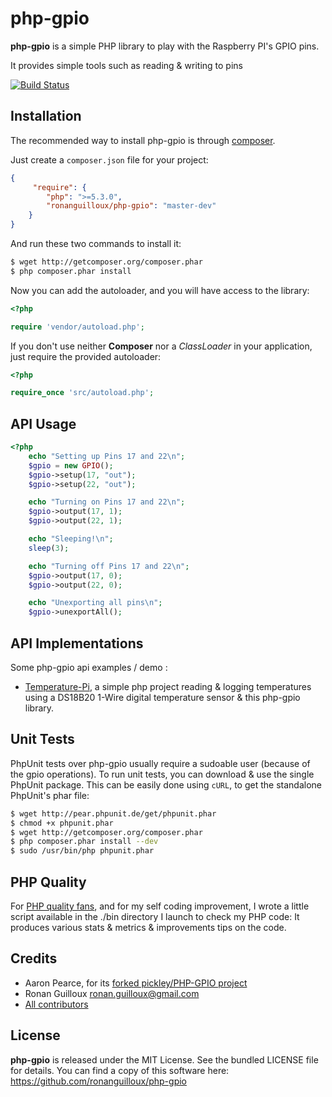 php-gpio
========


**php-gpio** is a simple PHP library to play with the Raspberry PI's GPIO pins.

It provides simple tools such as reading & writing to pins

[![Build Status](https://secure.travis-ci.org/ronanguilloux/php-gpio.png?branch=master)](http://travis-ci.org/ronanguilloux/php-gpio)


Installation
------------

The recommended way to install php-gpio is through [composer](http://getcomposer.org).

Just create a `composer.json` file for your project:

``` json
{
     "require": {
        "php": ">=5.3.0",
        "ronanguilloux/php-gpio": "master-dev"
    }
}
```

And run these two commands to install it:

``` bash
$ wget http://getcomposer.org/composer.phar
$ php composer.phar install
```

Now you can add the autoloader, and you will have access to the library:

``` php
<?php

require 'vendor/autoload.php';
```

If you don't use neither **Composer** nor a _ClassLoader_ in your application, just require the provided autoloader:

``` php
<?php

require_once 'src/autoload.php';
```


API Usage
---------

``` php
<?php
    echo "Setting up Pins 17 and 22\n";
    $gpio = new GPIO();
    $gpio->setup(17, "out");
    $gpio->setup(22, "out");

    echo "Turning on Pins 17 and 22\n";
    $gpio->output(17, 1);
    $gpio->output(22, 1);

    echo "Sleeping!\n";
    sleep(3);

    echo "Turning off Pins 17 and 22\n";
    $gpio->output(17, 0);
    $gpio->output(22, 0);

    echo "Unexporting all pins\n";
    $gpio->unexportAll();
```


API Implementations
-------------------

Some php-gpio api examples / demo :  

* [Temperature-Pi](https://github.com/ronanguilloux/temperature-pi), a simple php project reading & logging temperatures using a DS18B20 1-Wire digital temperature sensor & this php-gpio library.


Unit Tests
----------

PhpUnit tests over php-gpio usually require a sudoable user (because of the gpio operations).
To run unit tests, you can download & use the single PhpUnit package.
This can be easily done using `cURL`, to get the standalone PhpUnit's phar file:

``` bash
$ wget http://pear.phpunit.de/get/phpunit.phar
$ chmod +x phpunit.phar
$ wget http://getcomposer.org/composer.phar
$ php composer.phar install --dev
$ sudo /usr/bin/php phpunit.phar
```

PHP Quality
-----------

For [PHP quality fans](http://phpqatools.org), and for my self coding improvement, I wrote a little script available in the ./bin directory I launch to check my PHP code: It produces various stats & metrics & improvements tips on the code.


Credits
-------

* Aaron Pearce, for its [forked pickley/PHP-GPIO project](https://github.com/pickley/PHP-GPIO)
* Ronan Guilloux <ronan.guilloux@gmail.com>
* [All contributors](https://github.com/ronanguilloux/php-gpio/contributors)


License
-------

**php-gpio** is released under the MIT License. See the bundled LICENSE file for details.
You can find a copy of this software here: https://github.com/ronanguilloux/php-gpio
